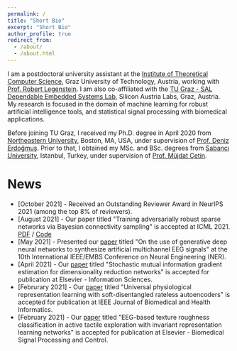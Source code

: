 ```yaml
---
permalink: /
title: "Short Bio"
excerpt: "Short Bio"
author_profile: true
redirect_from: 
  - /about/
  - /about.html
---
```


I am a postdoctoral university assistant at the [Institute of Theoretical Computer Science](https://www.tugraz.at/en/institutes/igi/home/), Graz University of Technology, Austria, working with [Prof. Robert Legenstein](https://www.tugraz.at/en/institutes/igi/people/prof-legenstein/). I am also co-affiliated with the [TU Graz - SAL Dependable Embedded Systems Lab](https://research-network.silicon-austria.com/des-lab/), Silicon Austria Labs, Graz, Austria. My research is focused in the domain of machine learning for robust artificial intelligence tools, and statistical signal processing with biomedical applications.

Before joining TU Graz, I received my Ph.D. degree in April 2020 from [Northeastern University](https://www.northeastern.edu), Boston, MA, USA, under supervision of [Prof. Deniz Erdoğmuş](https://web.northeastern.edu/deniz/). Prior to that, I obtained my MSc. and BSc. degrees from [Sabancı University](https://www.sabanciuniv.edu/en/), Istanbul, Turkey, under supervision of [Prof. Müjdat Çetin](http://www.hajim.rochester.edu/ece/people/faculty/cetin_mujdat/).

News
======
* [October 2021] - Received an Outstanding Reviewer Award in NeurIPS 2021 (among the top 8% of reviewers).
* [August 2021] - Our paper titled "Training adversarially robust sparse networks via Bayesian connectivity sampling" is accepted at ICML 2021. [PDF](http://proceedings.mlr.press/v139/ozdenizci21a/ozdenizci21a.pdf) / [Code](https://github.com/IGITUGraz/SparseAdversarialTraining)
* [May 2021] - Presented our [paper](https://arxiv.org/pdf/2102.08061.pdf) titled "On the use of generative deep neural networks to synthesize artificial multichannel EEG signals" at the 10th International IEEE/EMBS Conference on Neural Engineering (NER).
* [April 2021] - Our [paper](https://doi.org/10.1016/j.ins.2021.04.066) titled "Stochastic mutual information gradient estimation for dimensionality reduction networks" is accepted for publication at Elsevier - Information Sciences.
* [Februrary 2021] - Our [paper](https://doi.org/10.1109/JBHI.2021.3062335) titled "Universal physiological representation learning with soft-disentangled rateless autoencoders" is accepted for publication at IEEE Journal of Biomedical and Health Informatics.
* [February 2021] - Our [paper](https://doi.org/10.1016/j.bspc.2021.102507) titled "EEG-based texture roughness classification in active tactile exploration with invariant representation learning networks" is accepted for publication at Elsevier - Biomedical Signal Processing and Control.
